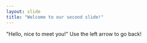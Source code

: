 ```yaml
---
layout: slide
title: "Welcome to our second slide!"
---
```

"Hello, nice to meet you!"
Use the left arrow to go back!

